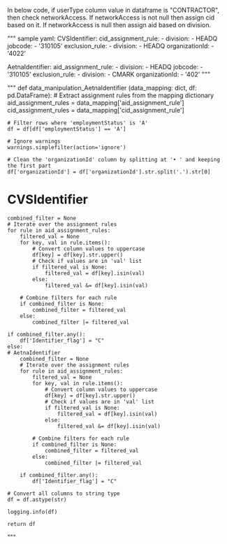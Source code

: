 In below code, if userType column value in dataframe is "CONTRACTOR", then check networkAccess. If networkAccess is not null then assign cid based on it. If networkAccess is null then assign aid based on division.

"""
sample yaml:
CVSIdentifier:
    cid_assignment_rule:
        -  division:
            - HEADQ
            jobcode:
            - '310105'
    exclusion_rule:
        -  division:
            - HEADQ
        organizationId:
            - '4022'

AetnaIdentifier:
    aid_assignment_rule:
        -  division:
            - HEADQ
            jobcode:
            - '310105'
    exclusion_rule:
        -  division:
            - CMARK
        organizationId:
            - '402'
"""

"""
def data_manipulation_AetnaIdentifier (data_mapping: dict, df: pd.DataFrame):
    # Extract assignment rules from the mapping dictionary
    aid_assignment_rules = data_mapping['aid_assignment_rule']
    cid_assignment_rules = data_mapping['cid_assignment_rule']

    # Filter rows where 'employmentStatus' is 'A'
    df = df[df['employmentStatus'] == 'A']

    # Ignore warnings
    warnings.simplefilter(action='ignore')

    # Clean the 'organizationId' column by splitting at '• ' and keeping the first part
    df['organizationId'] = df['organizationId'].str.split('.').str[0]

# CVSIdentifier
    combined_filter = None
    # Iterate over the assignment rules
    for rule in aid_assignment_rules:
        filtered_val = None
        for key, val in rule.items():
            # Convert column values to uppercase
            df[key] = df[key].str.upper()
            # Check if values are in 'val' list
            if filtered_val is None:
                filtered_val = df[key].isin(val)
            else:
                filtered_val &= df[key].isin(val)

        # Combine filters for each rule
        if combined_filter is None:
            combined_filter = filtered_val
        else:
            combined_filter |= filtered_val

    if combined_filter.any():
        df['Identifier_flag'] = "C"
    else:
    # AetnaIdentifier
        combined_filter = None
        # Iterate over the assignment rules
        for rule in aid_assignment_rules:
            filtered_val = None
            for key, val in rule.items():
                # Convert column values to uppercase
                df[key] = df[key].str.upper()
                # Check if values are in 'val' list
                if filtered_val is None:
                    filtered_val = df[key].isin(val)
                else:
                    filtered_val &= df[key].isin(val)

            # Combine filters for each rule
            if combined_filter is None:
                combined_filter = filtered_val
            else:
                combined_filter |= filtered_val

        if combined_filter.any():
            df['Identifier_flag'] = "C"

    # Convert all columns to string type
    df = df.astype(str)

    logging.info(df)

    return df
"""